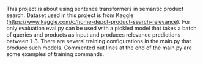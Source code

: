 This project is about using sentence transformers in semantic product search. Dataset used in this project is from Kaggle (https://www.kaggle.com/c/home-depot-product-search-relevance).
For only evaluation eval.py can be used with a pickled model that takes a batch of queries and products as input and produces relevance predictions between 1-3. 
There are several training configurations in the main.py that produce such models. Commented out lines at the end of the main.py are some examples of training commands.
